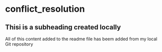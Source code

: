 # conflict_resolution

## Thisi is a subheading created locally

All of this content added to the readme file has beem added from my local Git repository
